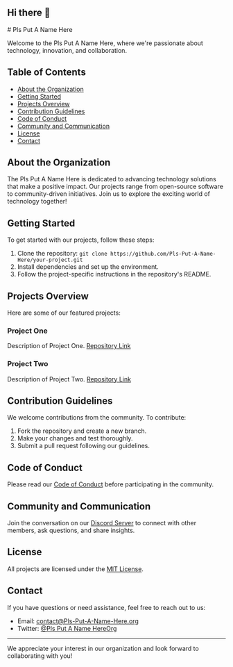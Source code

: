 ## Hi there 👋

<!--

**Here are some ideas to get you started:**

🙋‍♀️ A short introduction - what is your organization all about?
🌈 Contribution guidelines - how can the community get involved?
👩‍💻 Useful resources - where can the community find your docs? Is there anything else the community should know?
🍿 Fun facts - what does your team eat for breakfast?
🧙 Remember, you can do mighty things with the power of [Markdown](https://docs.github.com/github/writing-on-github/getting-started-with-writing-and-formatting-on-github/basic-writing-and-formatting-syntax)
-->
﻿# Pls Put A Name Here

Welcome to the Pls Put A Name Here, where we're passionate about technology, innovation, and collaboration.

## Table of Contents

- [About the Organization](#about-the-organization)
- [Getting Started](#getting-started)
- [Projects Overview](#projects-overview)
- [Contribution Guidelines](#contribution-guidelines)
- [Code of Conduct](#code-of-conduct)
- [Community and Communication](#community-and-communication)
- [License](#license)
- [Contact](#contact)

## About the Organization

The Pls Put A Name Here is dedicated to advancing technology solutions that make a positive impact. Our projects range from open-source software to community-driven initiatives. Join us to explore the exciting world of technology together!

## Getting Started

To get started with our projects, follow these steps:

1. Clone the repository: `git clone https://github.com/Pls-Put-A-Name-Here/your-project.git`
2. Install dependencies and set up the environment.
3. Follow the project-specific instructions in the repository's README.

## Projects Overview

Here are some of our featured projects:

### Project One

Description of Project One. [Repository Link](https://github.com/Pls-Put-A-Name-Here/project-one)

### Project Two

Description of Project Two. [Repository Link](https://github.com/Pls-Put-A-Name-Here/project-two)

## Contribution Guidelines

We welcome contributions from the community. To contribute:

1. Fork the repository and create a new branch.
2. Make your changes and test thoroughly.
3. Submit a pull request following our guidelines.

## Code of Conduct

Please read our [Code of Conduct](CODE_OF_CONDUCT.md) before participating in the community.

## Community and Communication

Join the conversation on our [Discord Server](https://discord.gg/Pls-Put-A-Name-Here) to connect with other members, ask questions, and share insights.

## License

All projects are licensed under the [MIT License](LICENSE).

## Contact

If you have questions or need assistance, feel free to reach out to us:

- Email: contact@Pls-Put-A-Name-Here.org
- Twitter: [@Pls Put A Name HereOrg](https://twitter.com/Pls-Put-A-Name-HereOrg)

---

We appreciate your interest in our organization and look forward to collaborating with you!

